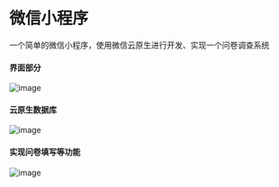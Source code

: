# 微信小程序
一个简单的微信小程序，使用微信云原生进行开发、实现一个问卷调查系统

#### 界面部分

![image](https://user-images.githubusercontent.com/84770528/155500741-8c32262b-7695-459c-99b1-278aeabb2a17.png)

#### 云原生数据库

![image](https://user-images.githubusercontent.com/84770528/155501139-5f10ba5b-83fa-438a-9a9c-57d58fccb244.png)

#### 实现问卷填写等功能

![image](https://user-images.githubusercontent.com/84770528/155501246-7421fe07-66c1-4f7a-94bd-b4c112f7ad73.png)


